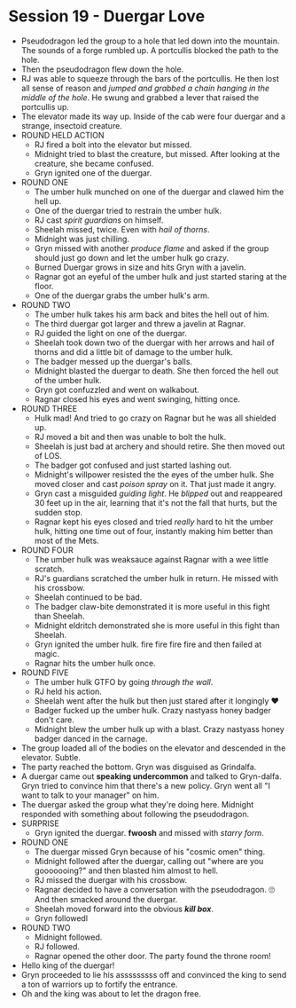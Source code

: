 # Session 19 - Duergar Love
* Pseudodragon led the group to a hole that led down into the mountain. The sounds of a forge rumbled up. A portcullis blocked the path to the hole.
* Then the pseudodragon flew down the hole.
* RJ was able to squeeze through the bars of the portcullis. He then lost all sense of reason and _jumped and grabbed a chain hanging in the middle of the hole_. He swung and grabbed a lever that raised the portcullis up.
* The elevator made its way up. Inside of the cab were four duergar and a strange, insectoid creature.
* ROUND HELD ACTION
	* RJ fired a bolt into the elevator but missed.
	* Midnight tried to blast the creature, but missed. After looking at the creature, she became confused.
	* Gryn ignited one of the duergar.
* ROUND ONE
	* The umber hulk munched on one of the duergar and clawed him the hell up.
	* One of the duergar tried to restrain the umber hulk.
	* RJ cast _spirit guardians_ on himself.
	* Sheelah missed, twice. Even with _hail of thorns_.
	* Midnight was just chilling.
	* Gryn missed with another _produce flame_ and asked if the group should just go down and let the umber hulk go crazy.
	* Burned Duergar grows in size and hits Gryn with a javelin.
	* Ragnar got an eyeful of the umber hulk and just started staring at the floor.
	* One of the duergar grabs the umber hulk's arm.
* ROUND TWO
	* The umber hulk takes his arm back and bites the hell out of him.
	* The third duergar got larger and threw a javelin at Ragnar.
	* RJ guided the light on one of the duergar.
	* Sheelah took down two of the duergar with her arrows and hail of thorns and did a little bit of damage to the umber hulk.
	* The badger messed up the duergar's balls.
	* Midnight blasted the duergar to death. She then forced the hell out of the umber hulk.
	* Gryn got confuzzled and went on walkabout.
	* Ragnar closed his eyes and went swinging, hitting once.
* ROUND THREE
	* Hulk mad! And tried to go crazy on Ragnar but he was all shielded up.
	* RJ moved a bit and then was unable to bolt the hulk.
	* Sheelah is just bad at archery and should retire. She then moved out of LOS.
	* The badger got confused and just started lashing out.
	* Midnight's willpower resisted the the eyes of the umber hulk. She moved closer and cast _poison spray_ on it. That just made it angry.
	* Gryn cast a misguided _guiding light_. He *blipped* out and reappeared 30 feet up in the air, learning that it's not the fall that hurts, but the sudden stop.
	* Ragnar kept his eyes closed and tried _really_ hard to hit the umber hulk, hitting one time out of four, instantly making him better than most of the Mets.
* ROUND FOUR
	* The umber hulk was weaksauce against Ragnar with a wee little scratch.
	* RJ's guardians scratched  the umber hulk in return. He missed with his crossbow.
	* Sheelah continued to be bad.
	* The badger claw-bite demonstrated it is more useful in this fight than Sheelah.
	* Midnight eldritch demonstrated she is more useful in this fight than Sheelah.
	* Gryn ignited the umber hulk. fire fire fire fire and then failed at magic.
	* Ragnar hits the umber hulk once.
* ROUND FIVE
	* The umber hulk GTFO by going _through the wall_.
	* RJ held his action.
	* Sheelah went after the hulk but then just stared after it longingly :heart:
	* Badger fucked up the umber hulk. Crazy nastyass honey badger don't care.
	* Midnight blew the umber hulk up with a blast. Crazy nastyass honey badger danced in the carnage.
* The group loaded all of the bodies on the elevator and descended in the elevator. Subtle.
* The party reached the bottom. Gryn was disguised as Grindalfa.
* A duergar came out **speaking undercommon** and talked to Gryn-dalfa. Gryn tried to convince him that there's a new policy. Gryn went all "I want to talk to your manager" on him.
* The duergar asked the group what they're doing here. Midnight responded with something about following the pseudodragon.
* SURPRISE
	* Gryn ignited the duergar. **fwoosh** and missed with _starry form_.
* ROUND ONE
	* The duergar missed Gryn because of his "cosmic omen" thing.
	* Midnight followed after the duergar, calling out "where are you gooooooing?" and then blasted him almost to hell.
	* RJ missed the duergar with his crossbow.
	* Ragnar decided to have a conversation with the pseudodragon. :roll_eyes: And then smacked around the duergar.
	* Sheelah moved forward into the obvious ***kill box***.
	* Gryn followedl
* ROUND TWO
	* Midnight followed.
	* RJ followed.
	* Ragnar opened the other door. The party found the throne room!
* Hello king of the duergar!
* Gryn proceeded to lie his asssssssss off and convinced the king to send a ton of warriors up to fortify the entrance.
* Oh and the king was about to let the dragon free.
<!--stackedit_data:
eyJoaXN0b3J5IjpbOTYzNjM3NDI1LDU5MzExNjU2NSwxMjIzOT
QyMTAxLC0xMjM5ODk4MCwtMTQyOTEwMzI2MSwtMTY5MjI4OTUx
MCwtMTAxNzc5NDY1Myw2MDEyODcyMCw5NDczMTY5MjIsLTQ0Nj
kxMjU5NCw5Njk3MTIzNiwtNDM5NTQ2NjM1XX0=
-->
